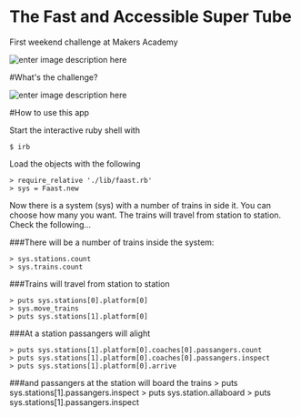 The Fast and Accessible Super Tube
========

First weekend challenge at Makers Academy

![enter image description here](https://pbs.twimg.com/media/Bx99N-FCEAABEtZ.jpg)

#What's the challenge?

![enter image description here](https://pbs.twimg.com/media/Bx9_puYCIAAKHEK.jpg)

#How to use this app

Start the interactive ruby shell with

    $ irb

Load the objects with the following

    > require_relative './lib/faast.rb'
    > sys = Faast.new

Now there is a system (sys) with a number of trains in side it. You can choose how many you want. The trains will travel from station to station. Check the following...

###There will be a number of trains inside the system:

    > sys.stations.count
    > sys.trains.count

###Trains will travel from station to station

    > puts sys.stations[0].platform[0]
    > sys.move_trains
    > puts sys.stations[1].platform[0]

###At a station passangers will alight

    > puts sys.stations[1].platform[0].coaches[0].passangers.count
    > puts sys.stations[1].platform[0].coaches[0].passangers.inspect
    > puts sys.stations[1].platform[0].arrive

###and passangers at the station will board the trains
    > puts sys.stations[1].passangers.inspect
    > puts sys.station.allaboard
    > puts sys.stations[1].passangers.inspect
